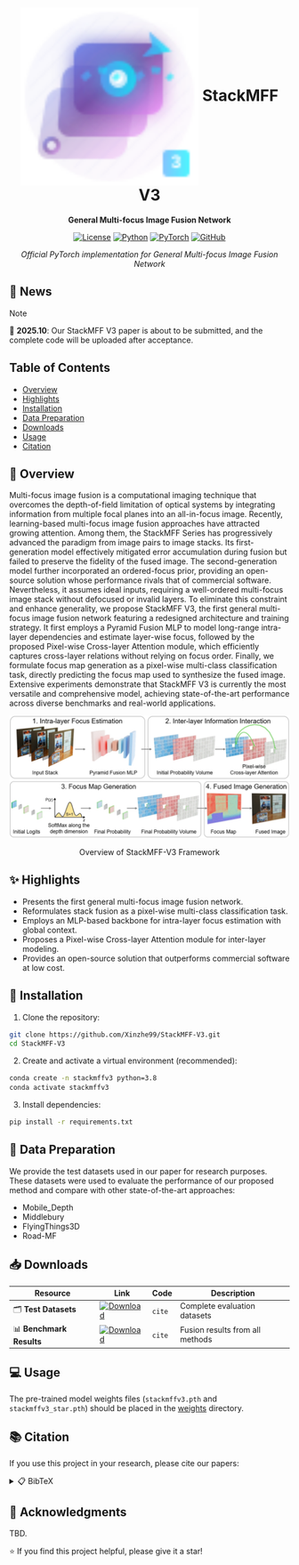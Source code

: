 <div align="center">

# <img src="assets/stackmffv3_logo.svg" alt="StackMFF V3" height="320" style="vertical-align: middle;"/> StackMFF V3

**General Multi-focus Image Fusion Network**

[![License](https://img.shields.io/badge/License-MIT-green.svg)](https://opensource.org/licenses/MIT)
[![Python](https://img.shields.io/badge/Python-3.8+-blue.svg)](https://www.python.org/)
[![PyTorch](https://img.shields.io/badge/PyTorch-1.8+-red.svg)](https://pytorch.org/)
[![GitHub](https://img.shields.io/badge/GitHub-StackMFF--V3-black.svg)](https://github.com/Xinzhe99/StackMFF-V3)

*Official PyTorch implementation for General Multi-focus Image Fusion Network*

</div>

## 📢 News

> [!NOTE]
> 🎉 **2025.10**: Our StackMFF V3 paper is about to be submitted, and the complete code will be uploaded after acceptance.

</div>

##  Table of Contents

- [Overview](#-overview)
- [Highlights](#-highlights)
- [Installation](#-installation)
- [Data Preparation](#-data-preparation)
- [Downloads](#-downloads)
- [Usage](#-usage)
- [Citation](#-citation)

## 📖 Overview

Multi-focus image fusion is a computational imaging technique that overcomes the depth-of-field limitation of optical systems by integrating information from multiple focal planes into an all-in-focus image. Recently, learning-based multi-focus image fusion approaches have attracted growing attention. Among them, the StackMFF Series has progressively advanced the paradigm from image pairs to image stacks. Its first-generation model effectively mitigated error accumulation during fusion but failed to preserve the fidelity of the fused image. The second-generation model further incorporated an ordered-focus prior, providing an open-source solution whose performance rivals that of commercial software. Nevertheless, it assumes ideal inputs, requiring a well-ordered multi-focus image stack without defocused or invalid layers. To eliminate this constraint and enhance generality, we propose StackMFF V3, the first general multi-focus image fusion network featuring a redesigned architecture and training strategy. It first employs a Pyramid Fusion MLP to model long-range intra-layer dependencies and estimate layer-wise focus, followed by the proposed Pixel-wise Cross-layer Attention module, which efficiently captures cross-layer relations without relying on focus order. Finally, we formulate focus map generation as a pixel-wise multi-class classification task, directly predicting the focus map used to synthesize the fused image. Extensive experiments demonstrate that StackMFF V3 is currently the most versatile and comprehensive model, achieving state-of-the-art performance across diverse benchmarks and real-world applications.

<div align="center">
<img src="assets/stackmffv3_framework.jpg" width="800px"/>
<p>Overview of StackMFF-V3 Framework</p>
</div>

## ✨ Highlights

- Presents the first general multi-focus image fusion network.
- Reformulates stack fusion as a pixel-wise multi-class classification task.
- Employs an MLP-based backbone for intra-layer focus estimation with global context.
- Proposes a Pixel-wise Cross-layer Attention module for inter-layer modeling.
- Provides an open-source solution that outperforms commercial software at low cost.

 
## 🚀 Installation

1. Clone the repository:
```bash
git clone https://github.com/Xinzhe99/StackMFF-V3.git
cd StackMFF-V3
```

2. Create and activate a virtual environment (recommended):
```bash
conda create -n stackmffv3 python=3.8
conda activate stackmffv3
```

3. Install dependencies:
```bash
pip install -r requirements.txt
```

## 📖 Data Preparation

We provide the test datasets used in our paper for research purposes. These datasets were used to evaluate the performance of our proposed method and compare with other state-of-the-art approaches:
- Mobile_Depth
- Middlebury
- FlyingThings3D
- Road-MF

## 📥 Downloads

| Resource | Link | Code | Description |
|----------|------|------|-------------|
| 🗂️ **Test Datasets** | [![Download](https://img.shields.io/badge/Download-4CAF50?style=flat-square)](https://pan.baidu.com/s/1XrKGlqSK6kc_R-1AzprHlA?pwd=cite) | `cite` | Complete evaluation datasets |
| 📊 **Benchmark Results** | [![Download](https://img.shields.io/badge/Download-FF9800?style=flat-square)](https://pan.baidu.com/s/1_rBtM9o7RUQP4oyt8HHXwg?pwd=cite) | `cite` | Fusion results from all methods |


## 💻 Usage

The pre-trained model weights files (`stackmffv3.pth` and `stackmffv3_star.pth`) should be placed in the [weights](https://github.com/Xinzhe99/StackMFF-V3/tree/main/weights) directory.



## 📚 Citation

If you use this project in your research, please cite our papers:

<details>
<summary>📋 BibTeX</summary>

```bibtex
@article{xie2025stackmffv2,
title = {One-shot multi-focus image stack fusion via focal depth regression},
journal = {Engineering Applications of Artificial Intelligence},
volume = {162},
pages = {112667},
year = {2025},
issn = {0952-1976},
doi = {https://doi.org/10.1016/j.engappai.2025.112667},
url = {https://www.sciencedirect.com/science/article/pii/S0952197625026983},
author = {Xinzhe Xie and Buyu Guo and Shuangyan He and Yanzhen Gu and Yanjun Li and Peiliang Li},
keywords = {Multi-focus image fusion, Focus measure, Computational photography, Image stack processing},
abstract = {Multi-focus image fusion is a vital computational imaging technique for applications that require an extended depth of field, including medical imaging, microscopy, professional photography, and autonomous driving. While existing methods excel at fusing image pairs, they often suffer from error accumulation that leads to quality degradation, as well as computational inefficiency when applied to large image stacks. To address these challenges, we introduce a one-shot fusion framework that reframes image-stack fusion as a focal-plane depth regression problem. The framework comprises three key stages: intra-layer focus estimation, inter-layer focus estimation, and focus map regression. By employing a differentiable soft regression strategy and using depth maps as proxy supervisory signals, our method enables end-to-end training without requiring manual focus map annotations. Comprehensive experiments on five public datasets demonstrate that our approach achieves state-of-the-art performance with minimal computational overhead. The resulting efficiency and scalability make the proposed framework a compelling solution for real-time deployment in resource-constrained environments and lay the groundwork for broader practical adoption of multi-focus image fusion. The code is available at https://github.com/Xinzhe99/StackMFF-V2.}
}
@article{xie2025stackmff,
  title={StackMFF: end-to-end multi-focus image stack fusion network},
  author={Xie, Xinzhe and Qingyan, Jiang and Chen, Dong and Guo, Buyu and Li, Peiliang and Zhou, Sangjun},
  journal={Applied Intelligence},
  volume={55},
  number={6},
  pages={503},
  year={2025},
  publisher={Springer}
}
```

</details>

## 🙏 Acknowledgments

TBD.

⭐ If you find this project helpful, please give it a star!

</div>


